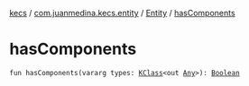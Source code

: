 [kecs](../../index.md) / [com.juanmedina.kecs.entity](../index.md) / [Entity](index.md) / [hasComponents](./has-components.md)

# hasComponents

`fun hasComponents(vararg types: `[`KClass`](https://kotlinlang.org/api/latest/jvm/stdlib/kotlin.reflect/-k-class/index.html)`<out `[`Any`](https://kotlinlang.org/api/latest/jvm/stdlib/kotlin/-any/index.html)`>): `[`Boolean`](https://kotlinlang.org/api/latest/jvm/stdlib/kotlin/-boolean/index.html)